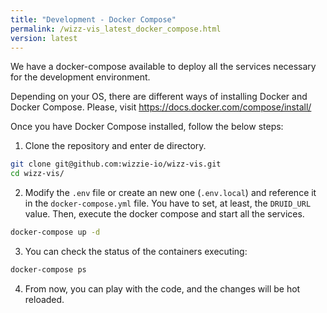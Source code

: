 ```yaml
---
title: "Development - Docker Compose"
permalink: /wizz-vis_latest_docker_compose.html
version: latest
---
```


We have a docker-compose available to deploy all the services necessary for the development environment.

Depending on your OS, there are different ways of installing Docker and Docker Compose. Please, visit <https://docs.docker.com/compose/install/>

Once you have Docker Compose installed, follow the below steps:

1. Clone the repository and enter de directory.
```bash
git clone git@github.com:wizzie-io/wizz-vis.git
cd wizz-vis/
```

2. Modify the `.env` file or create an new one (`.env.local`) and reference it in the `docker-compose.yml` file. You have to set, at least, the `DRUID_URL` value. Then, execute the docker compose and start all the services.
```bash
docker-compose up -d
```

3. You can check the status of the containers executing:
```bash
docker-compose ps
```

4. From now, you can play with the code, and the changes will be hot reloaded.

